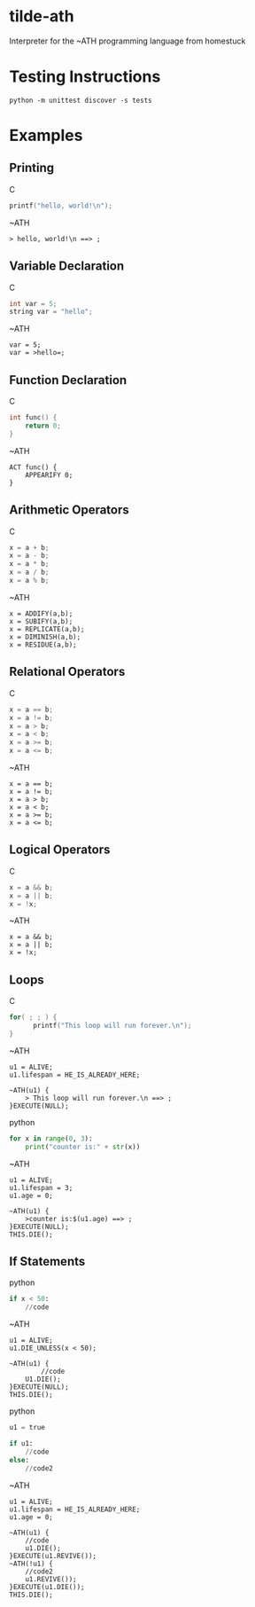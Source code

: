 # tilde-ath
Interpreter for the ~ATH programming language from homestuck 

# Testing Instructions
```
python -m unittest discover -s tests
```

# Examples

## Printing
C
```c
printf("hello, world!\n");
```

~ATH
```
> hello, world!\n ==> ;
```

## Variable Declaration
C
```c
int var = 5;
string var = "hello";
```

~ATH
```
var = 5;
var = >hello=;
```

## Function Declaration
C
```c
int func() {
	return 0;
}
```

~ATH
```
ACT func() {
	APPEARIFY 0;
}
```

## Arithmetic Operators
C
```c
x = a + b;
x = a - b;
x = a * b;
x = a / b;
x = a % b;
```

~ATH
```
x = ADDIFY(a,b);
x = SUBIFY(a,b);
x = REPLICATE(a,b);
x = DIMINISH(a,b);
x = RESIDUE(a,b);
```

## Relational Operators
C
```c
x = a == b;
x = a != b;
x = a > b;
x = a < b;
x = a >= b;
x = a <= b;
```

~ATH
```
x = a == b;
x = a != b;
x = a > b;
x = a < b;
x = a >= b;
x = a <= b;
```
## Logical Operators
C 
```c
x = a && b;
x = a || b;
x = !x; 
```

~ATH
```
x = a && b;
x = a || b;
x = !x;
```

## Loops
C
```c
for( ; ; ) {
      printf("This loop will run forever.\n");
}
```

~ATH
```
u1 = ALIVE;
u1.lifespan = HE_IS_ALREADY_HERE;

~ATH(u1) {
	> This loop will run forever.\n ==> ;
}EXECUTE(NULL);
```

python
```python
for x in range(0, 3):
	print("counter is:" + str(x))
```

~ATH
```
u1 = ALIVE;
u1.lifespan = 3;
u1.age = 0;

~ATH(u1) {
	>counter is:$(u1.age) ==> ;
}EXECUTE(NULL);
THIS.DIE();
```

## If Statements
python
```python
if x < 50:
	//code
```

~ATH
```
u1 = ALIVE;
u1.DIE_UNLESS(x < 50);

~ATH(u1) {
       	//code
	U1.DIE();
}EXECUTE(NULL);
THIS.DIE();
```

python
```python
u1 = true

if u1:
	//code
else:
	//code2
```

~ATH
```
u1 = ALIVE;
u1.lifespan = HE_IS_ALREADY_HERE;
u1.age = 0;

~ATH(u1) {
	//code
	u1.DIE();
}EXECUTE(u1.REVIVE());
~ATH(!u1) {
	//code2
	u1.REVIVE());
}EXECUTE(u1.DIE());
THIS.DIE();
```
